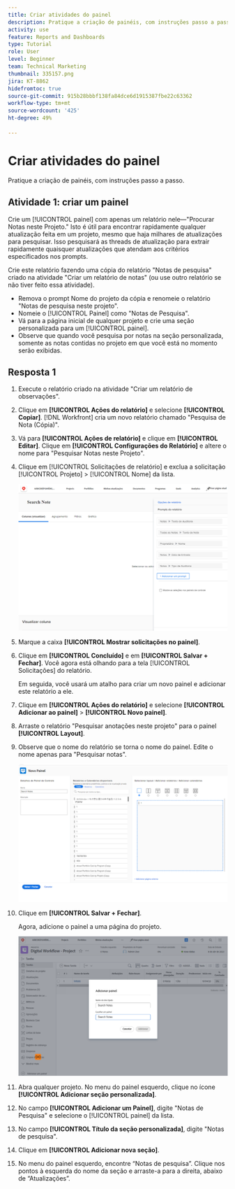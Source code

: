 ```yaml
---
title: Criar atividades do painel
description: Pratique a criação de painéis, com instruções passo a passo.
activity: use
feature: Reports and Dashboards
type: Tutorial
role: User
level: Beginner
team: Technical Marketing
thumbnail: 335157.png
jira: KT-8862
hidefromtoc: true
source-git-commit: 915b28bbbf138fa84dce6d1915387fbe22c63362
workflow-type: tm+mt
source-wordcount: '425'
ht-degree: 49%

---
```


# Criar atividades do painel

Pratique a criação de painéis, com instruções passo a passo.

## Atividade 1: criar um painel

Crie um [!UICONTROL painel] com apenas um relatório nele—&quot;Procurar Notas neste Projeto.&quot; Isto é útil para encontrar rapidamente qualquer atualização feita em um projeto, mesmo que haja milhares de atualizações para pesquisar. Isso pesquisará as threads de atualização para extrair rapidamente quaisquer atualizações que atendam aos critérios especificados nos prompts.

Crie este relatório fazendo uma cópia do relatório &quot;Notas de pesquisa&quot; criado na atividade &quot;Criar um relatório de notas&quot; (ou use outro relatório se não tiver feito essa atividade).

* Remova o prompt Nome do projeto da cópia e renomeie o relatório &quot;Notas de pesquisa neste projeto&quot;.
* Nomeie o [!UICONTROL Painel] como &quot;Notas de Pesquisa&quot;.
* Vá para a página inicial de qualquer projeto e crie uma seção personalizada para um [!UICONTROL painel].
* Observe que quando você pesquisa por notas na seção personalizada, somente as notas contidas no projeto em que você está no momento serão exibidas.

## Resposta 1

1. Execute o relatório criado na atividade &quot;Criar um relatório de observações&quot;.
1. Clique em **[!UICONTROL Ações do relatório]** e selecione **[!UICONTROL Copiar]**. [!DNL Workfront] cria um novo relatório chamado &quot;Pesquisa de Nota (Cópia)&quot;.
1. Vá para **[!UICONTROL Ações de relatório]** e clique em **[!UICONTROL Editar]**. Clique em **[!UICONTROL Configurações do Relatório]** e altere o nome para &quot;Pesquisar Notas neste Projeto&quot;.
1. Clique em [!UICONTROL Solicitações de relatório] e exclua a solicitação [!UICONTROL Projeto] > [!UICONTROL Nome] da lista.

   ![Uma imagem da tela para criar um novo painel](assets/edit-report-prompts.png)

1. Marque a caixa **[!UICONTROL Mostrar solicitações no painel]**.
1. Clique em **[!UICONTROL Concluído]** e em **[!UICONTROL Salvar + Fechar]**. Você agora está olhando para a tela [!UICONTROL Solicitações] do relatório.

   Em seguida, você usará um atalho para criar um novo painel e adicionar este relatório a ele.

1. Clique em **[!UICONTROL Ações do relatório]** e selecione **[!UICONTROL Adicionar ao painel]** > **[!UICONTROL Novo painel]**.
1. Arraste o relatório &quot;Pesquisar anotações neste projeto&quot; para o painel **[!UICONTROL Layout]**.
1. Observe que o nome do relatório se torna o nome do painel. Edite o nome apenas para &quot;Pesquisar notas&quot;.

   ![Uma imagem da tela de criação de um novo painel](assets/create-dashboard.png)

1. Clique em **[!UICONTROL Salvar + Fechar]**.

   Agora, adicione o painel a uma página do projeto.

   ![Uma imagem da tela de criação de um novo painel](assets/add-custom-section.png)

1. Abra qualquer projeto. No menu do painel esquerdo, clique no ícone **[!UICONTROL Adicionar seção personalizada]**.
1. No campo **[!UICONTROL Adicionar um Painel]**, digite &quot;Notas de Pesquisa&quot; e selecione o [!UICONTROL painel] da lista.
1. No campo **[!UICONTROL Título da seção personalizada]**, digite &quot;Notas de pesquisa&quot;.
1. Clique em **[!UICONTROL Adicionar nova seção]**.
1. No menu do painel esquerdo, encontre “Notas de pesquisa”. Clique nos pontos à esquerda do nome da seção e arraste-a para a direita, abaixo de “Atualizações”.
